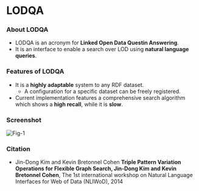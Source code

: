 # LODQA

### About LODQA
* LODQA is an acronym for **Linked Open Data Questin Answering**.
* It is an interface to enable a search over LOD using **natural language queries**.

### Features of LODQA
* It is a **highly adaptable** system to any RDF dataset.
  * A configuration for a specific dataset can be freely registered.
* Current implementation features a comprehensive search algorithm which shows a **high recall**, while it is **slow**.

### Screenshot
![Fig-1](https://raw.githubusercontent.com/dbcls/master/services/images/DBCLSservices_LODQA_fig-1_180604.png)

### Citation

* Jin-Dong Kim and Kevin Bretonnel Cohen
    **Triple Pattern Variation Operations for Flexible Graph Search, Jin-Dong Kim and Kevin Bretonnel Cohen**, The 1st international workshop on Natural Language Interfaces for Web of Data (NLIWoD), 2014

